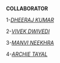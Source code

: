 **COLLABORATOR**

1-[*DHEERAJ KUMAR*](https://www.github.com/padfoot0)

2-[*VIVEK DWIVEDI*](https://www.github.com/silent-devil)

3-[*MANVI NEEKHRA*](https://www.github.com/MANVI-15)

4-[*ARCHIE TAYAL*](https://www.github.com/unique04)

